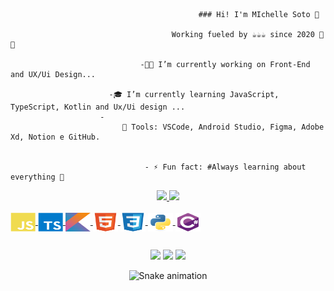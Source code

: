                                               ### Hi! I'm MIchelle Soto 👋

                                        Working fueled by ☕☕☕ since 2020 🚀🚀

                                 -👩‍💻 I’m currently working on Front-End and UX/Ui Design...

                          -🎓 I’m currently learning JavaScript, TypeScript, Kotlin and Ux/Ui design ...
                        -       
                             💼 Tools: VSCode, Android Studio, Figma, Adobe Xd, Notion e GitHub.


                                  - ⚡ Fun fact: #Always learning about everything 🧠







<div align="center">
  <a href="https://github.com/michellesoto1989">
  <img height="180em" src="https://github-readme-stats.vercel.app/api?username=michellesoto1989&show_icons=true&theme=dark&include_all_commits=true&count_private=true"/>
  <img height="180em" src="https://github-readme-stats.vercel.app/api/top-langs/?username=rafaballerini&layout=compact&langs_count=7&theme=dark"/>
</div>
  
  
  <div style="display: inline_block"><br>
  <img align="center" alt="Rafa-Js" height="30" width="40" src="https://raw.githubusercontent.com/devicons/devicon/master/icons/javascript/javascript-plain.svg">
  <img align="center" alt="Rafa-Ts" height="30" width="40" src="https://raw.githubusercontent.com/devicons/devicon/master/icons/typescript/typescript-plain.svg">
  <img align="center" alt="Rafa-React" height="30" width="40" src="https://raw.githubusercontent.com/devicons/devicon/master/icons/kotlin/kotlin-original.svg">
  <img align="center" alt="Rafa-HTML" height="30" width="40" src="https://raw.githubusercontent.com/devicons/devicon/master/icons/html5/html5-original.svg">
  <img align="center" alt="Rafa-CSS" height="30" width="40" src="https://raw.githubusercontent.com/devicons/devicon/master/icons/css3/css3-original.svg">
  <img align="center" alt="Rafa-Python" height="30" width="40" src="https://raw.githubusercontent.com/devicons/devicon/master/icons/python/python-original.svg">
  <img align="center" alt="Rafa-Csharp" height="30" width="40" src="https://raw.githubusercontent.com/devicons/devicon/master/icons/csharp/csharp-original.svg">
   
</div>
  
  ##
  
  <div align="center">
     <a href="mailto:michelle.varas.soto@outlook.com" target="_blank"><img src="https://img.shields.io/badge/Microsoft_Outlook-0078D4?style=for-the-badge&logo=microsoft-outlook&logoColor=white target="_blank"></a>
     <a href="https://www.linkedin.com/in/michellesoto89/" target="_blank"><img src="https://img.shields.io/badge/-LinkedIn-%230077B5?style=for-the-badge&logo=linkedin&logoColor=white" target="_blank"></a> 
       <a href="https://instagram.com/mica_soto" target="_blank"><img src="https://img.shields.io/badge/-Instagram-%23E4405F?style=for-the-badge&logo=instagram&logoColor=white" target="_blank"></a>
       
  </div>
       
       
<div align="center">
  
  ![Snake animation](https://github.com/michellesoto1989/michellesoto1989/blob/output/github-contribution-grid-snake.svg)
  
</div>
       
     
